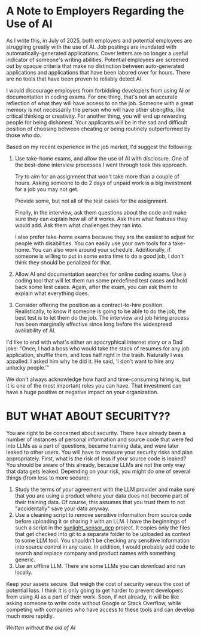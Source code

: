 # A Note to Employers Regarding the Use of AI

As I write this, in July of 2025, both employers and potential employees are struggling greatly with the use of AI.  Job postings are inundated with automatically-generated applications.  Cover letters are no longer a useful indicator of someone's writing abilities. Potential employees are screened out by opaque criteria that make no distinction between auto-generated applications and applications that have been labored over for hours.  There are no tools that have been proven to reliably detect AI.

I would discourage employers from forbidding developers from using AI or documentation in coding exams.  For one thing, that's not an accurate reflection of what they will have access to on the job.  Someone with a great memory is not necessarily the  person who will have other strengths, like critical thinking or creativity.  For another thing, you will end up rewarding people for being dishonest.  Your applicants will be in the sad and difficult position of choosing between cheating or being routinely outperformed by those who do.

Based on my recent experience in the job market, I'd suggest the following:

1. Use take-home exams, and allow the use of AI with disclosure.  One of the best-done interview processes I went through took this approach. 

   Try to aim for an assignment that won't take more than a couple of hours.  Asking someone to do 2 days of unpaid work is a big investment for a job you may not get.  

   Provide some, but not all of the test cases for the assignment.  

   Finally, in the interview, ask them questions about the code and make sure they can explain how all of it works.  Ask them what features they would add.  Ask them what challenges they ran into.

   I also prefer take-home exams because they are the easiest to adjust for people with disabilities.  You can easily use your own tools for a take-home. You can also work around your schedule.  Additionally, if someone is willing to put in some extra time to do a good job, I don't think they should be penalized for that. 

2. Allow AI and documentation searches for online coding exams.  Use a coding tool that will let them run some predefined test cases and hold back some test cases.
   Again, after the exam, you can ask them to explain what everything does.

3. Consider offering the position as a contract-to-hire position.  Realistically, to know if someone is going to be able to do the job, the best test is to let them do the job.  The interview and job hiring process has been marginally effective since long before the widespread availability of AI.

I'd like to end with what's either an apocryphical internet story or a Dad joke:  "Once, I had a boss who would take the stack of resumes for any job application, shuffle them, and toss half right in the trash.  Naturally I was appalled.  I asked him
why he did it.  He said, 'I don't want to hire any unlucky people.'"  

We don't always acknowledge how hard and time-consuming hiring is, but it is one of the most important roles you can have.  That investment can have a huge positive or negative impact on your organization.


# BUT WHAT ABOUT SECURITY??

You are right to be concerned about security.  There have already been a number of instances of personal information and source code that were fed into LLMs as a part of questions, became training data, and were later leaked to other users.  You will have to measure your security risks and plan appropriately.  First, what is the risk of loss if your source code is leaked?  You should be aware of this already, because LLMs are not the only way that data gets leaked.  Depending on your risk, you might do one of several things (from less to more secure):

1. Study the terms of your agreement with the LLM provider and make sure that you are using a product where your data does not become part of their training data.  Of course, this assumes that you trust them to not "accidentally" save your data anyway.
2. Use a cleaning script to remove sensitive information from source code before uploading it or sharing it with an LLM.  I have the beginnings of such a script in the [sunlight_sensor_gcp](https://github.com/kden/sunlight_sensor_gcp/blob/main/clean_code_export.sh) project.  It copies only the files that get checked into git to a separate folder to be uploaded as context to some LLM tool.  You shouldn't be checking any sensitive information into source control in any case.  In addition, I would probably add code to search and replace company and product names with something generic.
3. Use an offline LLM.  There are some LLMs you can download and run locally.

Keep your assets secure.  But weigh the cost of security versus the cost of potential loss.  I think it is only going to get harder to prevent developers from using AI as a part of their work.  Soon, if not already, it will be like asking someone to write code without Google or Stack Overflow, while competing with companies who have access to these tools and can develop much more rapidly. 


_Written without the aid of AI_
